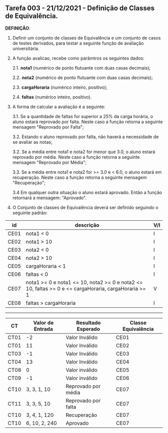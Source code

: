 ## Tarefa 003 - 21/12/2021 - Definição de Classes de Equivalência.

**DEFINIÇÃO**:

1. Definir um conjunto de classes de Equivalência e um conjunto de casos de testes derivados, para testar a seguinte função de avaliação universitária.

2. A função avalicao, recebe como parâmtros os seguintes dados:

   2.1. **nota1** (numérico de ponto flutuante com duas casas decimais);

   2.2. **nota2** (numérico de ponto flutuante com duas casas decimais);

   2.3. **cargaHoraria** (numérico inteiro, positivo);

   2.4. **faltas** (numérico inteiro, positivo).

3. A forma de calcular a avaliação é a seguinte:

   3.1. Se a quantidade de faltas for superior a 25% da carga horária, o aluno estará reprovado por falta. Neste caso a função retorna a seguinte mensagem "Reprovado por Falta";

   3.2. Estando o aluno reprovado por falta, não haverá a necessidade de se avaliar as notas;

   3.2. Se a média entre nota1 e nota2 for menor que 3.0, o aluno estará reprovado por média. Neste caso a função retorna a seguinte mensagem "Reprovado por Média";

   3.3. Se a média entre nota1 e nota2 for >= 3.0 e < 6.0, o aluno estará em recuperação. Neste caso a função retorna a seguinte mensagem "Recuperação";

   3.4 Em qualquer outra situação o aluno estará aprovado. Então a função retornará a mensagem: "Aprovado".

4. O Conjunto de classes de Equivalência deverá ser definido seguindo o seguinte padrão:

| id   | descrição                                                                                            | V/I |
| ---- | ---------------------------------------------------------------------------------------------------- | --- |
| CE01 | nota1 < 0                                                                                            | I   |
| CE02 | nota1 > 10                                                                                           | I   |
| CE03 | nota2 < 0                                                                                            | I   |
| CE04 | nota2 > 10                                                                                           | I   |
| CE05 | cargaHoraria < 1                                                                                     | I   |
| CE06 | faltas < 0                                                                                           | I   |
| CE07 | nota1 >= 0 e nota1 <= 10, nota2 >= 0 e nota2 <= 10, faltas >= 0 e <= cargaHoraria, cargaHoraria >= 1 | V   |
| CE08 | faltas > cargaHoraria                                                                                | I   |

---

| CT   | Valor de Entrada | Resultado Esperado  | Classe Equivalência |
| ---- | ---------------- | ------------------- | ------------------- |
| CT01 | -2               | Valor Inválido      | CE01                |
| CT01 | 11               | Valor Inválido      | CE02                |
| CT03 | -1               | Valor Inválido      | CE03                |
| CT04 | 13               | Valor Inválido      | CE04                |
| CT08 | 0                | Valor inválido      | CE05                |
| CT09 | -1               | Valor inválido      | CE06                |
| CT10 | 3, 3, 1, 10      | Reprovado por média | CE07                |
| CT11 | 3, 3, 5, 10      | Reprovado por falta | CE07                |
| CT10 | 3, 4, 1, 120     | Recuperação         | CE07                |
| CT10 | 6, 10, 2, 240    | Aprovado            | CE07                |
